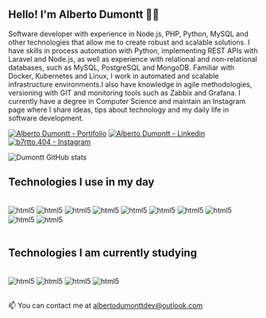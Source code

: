 

## Hello! I'm Alberto Dumontt 👋🏽

Software developer with experience in Node.js, PHP, Python, MySQL and other technologies that allow me to create robust and scalable solutions. I have skills in process automation with Python, implementing REST APIs with Laravel and Node.js, as well as experience with relational and non-relational databases, such as MySQL, PostgreSQL and MongoDB. Familiar with Docker, Kubernetes and Linux, I work in automated and scalable infrastructure environments.I also have knowledge in agile methodologies, versioning with GIT and monitoring tools such as Zabbix and Grafana. I currently have a degree in Computer Science and maintain an Instagram page where I share ideas, tips about technology and my daily life in software development.

[![Alberto Dumontt - Portifolio](https://img.shields.io/badge/website-000000?style=for-the-badge&logo=About.me&logoColor=white)](https://portifolio-react-alberto-dumontt.vercel.app/) [![Alberto Dumontt - Linkedin](https://img.shields.io/badge/LinkedIn-0077B5?style=for-the-badge&logo=linkedin&logoColor=white)](https://www.linkedin.com/in/alberto-sdumontt/) [![b7rtto.404 - Instagram](https://img.shields.io/badge/Instagram-E4405F?style=for-the-badge&logo=instagram&logoColor=white)](https://www.instagram.com/b7rtto.404/)

![Dumontt GitHub stats](https://github-readme-stats.vercel.app/api?username=albertodumonttdev&show_icons=true&theme=radical)

## Technologies I use in my day

<div style="display: inline_block"></br>
    <img align="center" alt="html5" src="https://img.shields.io/badge/HTML5-E34F26?style=for-the-badge&logo=html5&logoColor=white">
    <img align="center" alt="html5" src="https://img.shields.io/badge/CSS-239120?&style=for-the-badge&logo=css3&logoColor=white">
    <img align="center" alt="html5" src="https://img.shields.io/badge/Vue.js-35495E?style=for-the-badge&logo=vue.js&logoColor=4FC08D">
    <img align="center" alt="html5" src="https://img.shields.io/badge/React-20232A?style=for-the-badge&logo=react&logoColor=61DAFB">
    <img align="center" alt="html5" src="https://img.shields.io/badge/JavaScript-F7DF1E?style=for-the-badge&logo=javascript&logoColor=black">
    <img align="center" alt="html5" src="https://img.shields.io/badge/jQuery-0769AD?style=for-the-badge&logo=jquery&logoColor=white">
    <img align="center" alt="html5" src="https://img.shields.io/badge/Node.js-43853D?style=for-the-badge&logo=node.js&logoColor=white">
    <img align="center" alt="html5" src="https://img.shields.io/badge/PHP-777BB4?style=for-the-badge&logo=php&logoColor=white">
    <img align="center" alt="html5" src="https://img.shields.io/badge/MySQL-00000F?style=for-the-badge&logo=mysql&logoColor=white">
    <img align="center" alt="html5" src="https://img.shields.io/badge/Linux-FCC624?style=for-the-badge&logo=linux&logoColor=black">
</div></br>

## Technologies I am currently studying

<div style="display: inline_block"></br>
    <img align="center" alt="html5" src="https://img.shields.io/badge/Java-ED8B00?style=for-the-badge&logo=openjdk&logoColor=white">
    <img align="center" alt="html5" src="https://img.shields.io/badge/Amazon_AWS-232F3E?style=for-the-badge&logo=amazon-aws&logoColor=white">
    <img align="center" alt="html5" src="https://img.shields.io/badge/MongoDB-4EA94B?style=for-the-badge&logo=mongodb&logoColor=whitee">
    <img align="center" alt="html5" src="https://img.shields.io/badge/Angular-DD0031?style=for-the-badge&logo=angular&logoColor=white">
</div></br>


📫 You can contact me at albertodumonttdev@outlook.com
